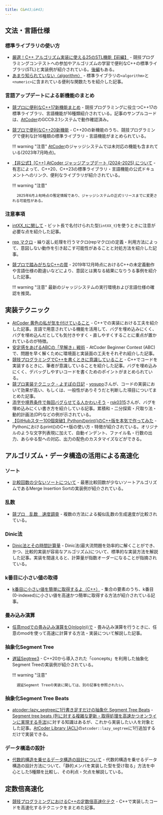 ```yaml
---
title: C&#43;&#43;
---
```


## 文法・言語仕様

### 標準ライブラリの使い方

- [厳選！C++ アルゴリズム実装に使える25のSTL機能【前編】](https://qiita.com/e869120/items/518297c6816adb67f9a5) - 競技プログラミングコンテストへの参加やアルゴリズムの学習で便利なC++の標準ライブラリ(STL)と実装例が紹介されている。[後編](https://qiita.com/e869120/items/702ca1c1ed6ff6770257)もある。
- [あまり知られていない〈algorithm〉](https://hackmd.io/@tatyam-prime/cpp_algorithm#) - 標準ライブラリの```<algorithm>```と```<numeric>```に含まれている便利な関数たちを紹介した記事。

### 言語アップデートによる新機能のまとめ

- [競プロに便利なC++17新機能まとめ](https://qiita.com/Reputeless/items/db7dda0096f3ae91d450) - 競技プログラミングに役立つC++17の標準ライブラリ、言語機能が16種類紹介されている。記事のサンプルコードは、[AtCoder](https://atcoder.jp/)のGCC9.2.1システムで動作確認済み。
- [競プロで便利なC++20新機能](https://qiita.com/Chippppp/items/620d2e5229f5c7e93f0c) - C++20の新機能のうち、競技プログラミングで便利な計16種類の標準ライブラリ・言語機能がまとめられている。

    !!! warning "注意"
        [AtCoder](https://atcoder.jp/)のジャッジシステムでは未対応の機能も含まれている(2023年7月時点)。

- [【非公式】[C++] AtCoder ジャッジアップデート (2024–2025) について](https://trap.jp/post/2589/) - 有志によって、C++20、C++23の標準ライブラリ・言語機能の公式ドキュメントへのリンク、便利なライブラリが紹介されている。

    !!! warning "注意"

        2025年6月上旬時点の暫定情報であり、ジャッジシステムの正式リリースまでに変更される可能性がある。

### 注意事項

- [intXX_tに関して](https://rsk0315.hatenablog.com/entry/2021/05/03/203949) - ビット長で名付けられた型(`intXX_t`)を使うときに注意が必要な点を紹介した記事。
- [rep マクロ](https://suisen-kyopro.hatenablog.com/entry/2023/07/16/004815) - 繰り返し処理を行うマクロ(repマクロ)の定義・利用方法によって、意図しない動作を引き起こす可能性があることと対処方法を紹介した記事。
- [競プロで踏みがちなC++の罠](https://rsk0315.hatenablog.com/entry/2019/12/17/002419) - 2019年12月時点におけるC++の未定義動作や言語仕様の勘違いなどにより、意図とは異なる結果になりうる事例を紹介した記事。

    !!! warning "注意"
        最新のジャッジシステムの実行環境および言語仕様の確認を推奨。

## 実装テクニック

- [AtCoder 黄色の私が気を付けていること](https://ngtkana.hatenablog.com/entry/2019/07/15/002340) - C++での実装における工夫を紹介した記事。言語で用意されている機能を活用して、バグを埋め込みにくく、バグを埋め込んだとしても気付きやすく・直しやすくすることに重点が置かれているのが特徴。
- [安定感をあげるABCの「早解き」戦術](https://qiita.com/KowerKoint/items/8fc16aecc1cc93689a4e) - AtCoder Beginner Contest (ABC)で、問題を早く解くために環境面と実装面の工夫をそれぞれ紹介した記事。
- [競技プログラミングでC++を書くときに意識していること](https://blog.knshnb.com/posts/competitive-cplusplus-real/) - C++でコードを実装するときに、筆者が意識していることを紹介した記事。バグを埋め込みにくく、デバッグしやすいコードを書くためのポイントがまとめられている。
- [競プロ実装テクニック - よすぽの日記](https://yosupo.hatenablog.com/entry/2020/07/30/221504) - [yosupo](https://atcoder.jp/users/yosupo)さんが、コードの実装において効果が高い、もしくは、一般性がありそうだと判断した項目についてまとめた記事。
- [添字や境界条件で毎回バグらせてる人かわいそう](https://rsk0315.hatenablog.com/entry/2020/08/03/212149) - [rsk0315](https://atcoder.jp/users/rsk0315)さんが、バグを埋め込みにくい書き方を紹介している記事。累積和・二分探索・尺取り法・動的計画法(DP)などの例が示されている。
- [【GitHubスター100個突破】Pythonのprint()のC++版を本気で作ってみた](https://zenn.dev/sassan/articles/4878e79272ed61) - Pythonにおけるprint()のC++版の使い方・特徴が紹介されている。オリジナルのような文字列表現に加えて、自動インデント、ファイル名・行数の出力、あらゆる型への対応、出力の配色のカスタマイズなどができる。

## アルゴリズム・データ構造の活用による高速化

### ソート

- [比較回数の少ないソートについて](https://259-momone.hatenablog.com/entry/2024/06/03/012012) - 最悪比較回数が少ないソートアルゴリズムであるMerge Insertion Sortの実装例が紹介されている。

### 乱数

- [競プロ　乱数　速度調査](https://yosupo.hatenablog.com/entry/2024/06/14/064913) - 複数の方法による擬似乱数の生成速度が比較されている。

### Dinic法

- [Dinic法とその時間計算量](http://misawa.github.io/others/flow/dinic_time_complexity.html) - Dinic法(最大流問題を効率的に解くことができ、かつ、比較的実装が容易なアルゴリズム)について、標準的な実装方法を解説した記事。実装を間違えると、計算量が指数オーダーになることが指摘されている。

### k番目に小さい値の取得

- [k番目に小さい値を簡単に取得するよ（C++）](https://lorent-kyopro.hatenablog.com/entry/2020/12/20/201438) - 集合の要素のうち、k番目(0-indexed)に小さい値を高速かつ簡単に取得する方法が紹介されている記事。

### 畳み込み演算

- [任意modでの畳み込み演算をO(nlog(n))で](https://math314.hateblo.jp/entry/2015/05/07/014908) - 畳み込み演算を行うときに、任意のmodを使って高速に計算する方法・実装について解説した記事。

### 抽象化Segment Tree

- [遅延Segtree3](https://yosupo.hatenablog.com/entry/2023/12/09/010658) - C++20から導入された「concepts」を利用した抽象化Segment Treeの実装例が紹介されている。

    !!! warning "注意"

        遅延Segment Treeの実装に関しては、別の記事を参照されたい。

### 抽象化Segment Tree Beats

- [atcoder::lazy_segtreeに1行書き足すだけの抽象化 Segment Tree Beats](https://rsm9.hatenablog.com/entry/2021/02/01/220408) - [Segment tree beats (列に対する複雑な更新・取得処理を高速かつオンラインに実現する手法)](https://codeforces.com/blog/entry/57319)に対する知識はあるが、これから実装したい人を対象とした記事。[AtCoder Library (ACL)](https://github.com/atcoder/ac-library)の```atcoder::lazy_segtree```に1行追加するだけで実装できる。

### データ構造の設計

- [代数的構造を乗せるデータ構造の設計について](https://noshi91.hatenablog.com/entry/2020/04/22/212649) - 代数的構造を乗せるデータ構造の設計方法について、「静的メンバを実装した型を受け取る」方法を中心とした5種類を比較し、その利点・欠点を解説している。

## 定数倍高速化

- [競技プログラミングにおけるC++の定数倍高速化テク](https://qiita.com/ageprocpp/items/7bda728d109c953ece3c) - C++で実装したコードを高速化するテクニックをまとめた記事。
